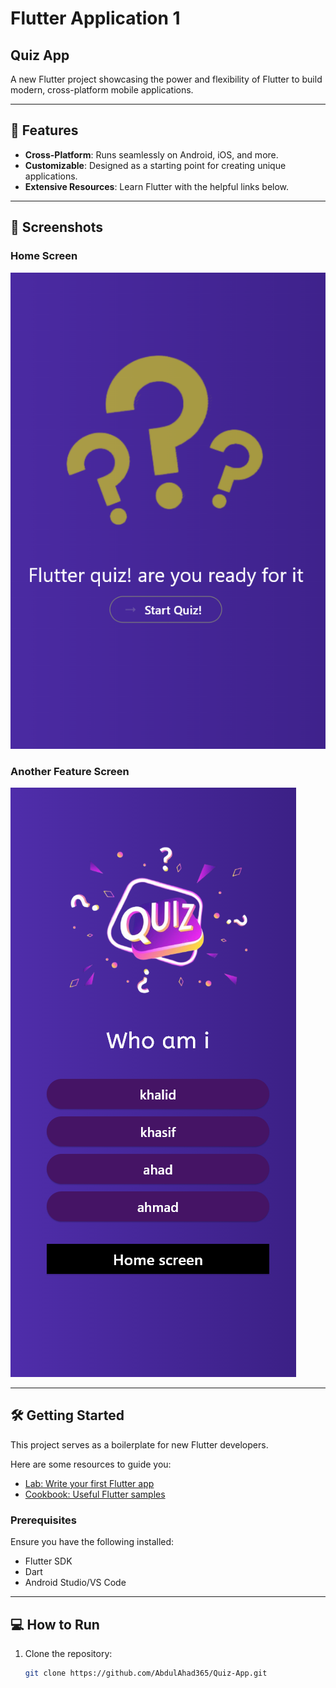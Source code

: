# Flutter Application 1
## Quiz App

A new Flutter project showcasing the power and flexibility of Flutter to build modern, cross-platform mobile applications.

---

## 🚀 Features

- **Cross-Platform**: Runs seamlessly on Android, iOS, and more.
- **Customizable**: Designed as a starting point for creating unique applications.
- **Extensive Resources**: Learn Flutter with the helpful links below.

---

## 📸 Screenshots

### Home Screen
![Home Screen](flutter_img_home_screen.png)

### Another Feature Screen
![Feature Screen](flutter_img_2.png)

---

## 🛠️ Getting Started

This project serves as a boilerplate for new Flutter developers. 

Here are some resources to guide you:

- [Lab: Write your first Flutter app](https://docs.flutter.dev/get-started/codelab)
- [Cookbook: Useful Flutter samples](https://docs.flutter.dev/cookbook)

### Prerequisites

Ensure you have the following installed:
- Flutter SDK
- Dart
- Android Studio/VS Code

---

## 💻 How to Run

1. Clone the repository:
   ```bash
   git clone https://github.com/AbdulAhad365/Quiz-App.git
